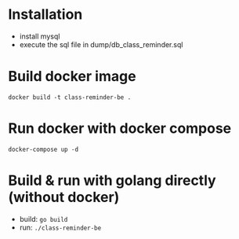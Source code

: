 # Installation
- install mysql
- execute the sql file in dump/db_class_reminder.sql

# Build docker image
```docker
docker build -t class-reminder-be .
```

# Run docker with docker compose
```docker
docker-compose up -d
```

# Build & run with golang directly (without docker)
- build: `go build`
- run: `./class-reminder-be`
